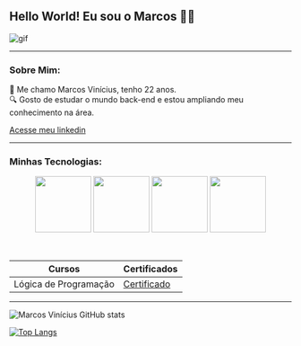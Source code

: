 ## Hello World! Eu sou o Marcos 👾🤖

![gif](https://encrypted-tbn0.gstatic.com/images?q=tbn:ANd9GcSLxQIrVFBIw38aal_GN2lmVIn-xwj4qO5Xlw&s)

--------

### Sobre Mim:

🙋  Me chamo Marcos Vinícius, tenho 22 anos. <br>
🔍  Gosto de estudar o mundo back-end e estou ampliando meu conhecimento na área.<br>

[Acesse meu linkedin](https://www.linkedin.com/in/marcos-vin%C3%ADcius-da-silva-a78a31257/)

---------

### Minhas Tecnologias:

<p align="center">
<img src="https://cdn.jsdelivr.net/gh/devicons/devicon@latest/icons/javascript/javascript-original.svg" width="100px">
<img src="https://cdn.jsdelivr.net/gh/devicons/devicon@latest/icons/c/c-original.svg" width="100px">
<img src="https://cdn.jsdelivr.net/gh/devicons/devicon@latest/icons/git/git-original-wordmark.svg" width="100px">
<img src="https://cdn.jsdelivr.net/gh/devicons/devicon@latest/icons/github/github-original-wordmark.svg" width="100px">
</p>


<br>


| Cursos | Certificados |
| ------ | ------------ |
| Lógica de Programação | [Certificado](https://hermes.dio.me/certificates/6KKRLJBO.pdf) |

------------

![Marcos Vinícius GitHub stats](https://github-readme-stats.vercel.app/api?username=SouEuMarcos&show_icons=true&theme=radical)

[![Top Langs](https://github-readme-stats.vercel.app/api/top-langs/?username=SouEuMarcos&layout=pie)](https://github.com/SouEuMarcos/github-readme-stats)
